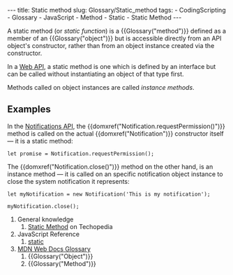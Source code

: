 --- title: Static method slug: Glossary/Static_method tags: - CodingScripting - Glossary - JavaScript - Method - Static - Static Method ---

A static method (or _static function_) is a {{Glossary("method")}} defined as a member of an {{Glossary("object")}} but is accessible directly from an API object's constructor, rather than from an object instance created via the constructor.

In a [Web API](/en-US/docs/Web/API), a static method is one which is defined by an interface but can be called without instantiating an object of that type first.

Methods called on object instances are called _instance methods_.

## Examples

In the [Notifications API](/en-US/docs/Web/API/Notifications_API), the {{domxref("Notification.requestPermission()")}} method is called on the actual {{domxref("Notification")}} constructor itself — it is a static method:

    let promise = Notification.requestPermission();

The {{domxref("Notification.close()")}} method on the other hand, is an instance method — it is called on an specific notification object instance to close the system notification it represents:

    let myNotification = new Notification('This is my notification');

    myNotification.close();

1.  General knowledge
    1.  [Static Method](https://www.techopedia.com/definition/24034/static-method) on Techopedia
2.  JavaScript Reference
    1.  [static](/en-US/docs/Web/JavaScript/Reference/Classes/static)
3.  [MDN Web Docs Glossary](/en-US/docs/Glossary)
    1.  {{Glossary("Object")}}
    2.  {{Glossary("Method")}}
